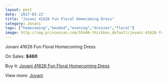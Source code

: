 ```yaml
---
layout: post
date: '2017-03-22'
title: "Jovani 41626 Fun Floral Homecoming Dress"
category: Jovani
tags: ["homecoming","beaded","evening","dresses","floral"]
image: http://img.princessan.com/55446-thickbox_default/jovani-41626-fun-floral-homecoming-dress.jpg
---
```

Jovani 41626 Fun Floral Homecoming Dress

On Sales: **$460**
<a href="https://www.princessan.com/en/jovani/24917-jovani-41626-fun-floral-homecoming-dress.html"><amp-img layout="responsive" width="600" height="600" src="//img.princessan.com/55446-thickbox_default/jovani-41626-fun-floral-homecoming-dress.jpg" alt="Jovani 41626 Fun Floral Homecoming Dress 0" /></a>
<a href="https://www.princessan.com/en/jovani/24917-jovani-41626-fun-floral-homecoming-dress.html"><amp-img layout="responsive" width="600" height="600" src="//img.princessan.com/55447-thickbox_default/jovani-41626-fun-floral-homecoming-dress.jpg" alt="Jovani 41626 Fun Floral Homecoming Dress 1" /></a>

Buy it: [Jovani 41626 Fun Floral Homecoming Dress](https://www.princessan.com/en/jovani/24917-jovani-41626-fun-floral-homecoming-dress.html "Jovani 41626 Fun Floral Homecoming Dress")

View more: [Jovani](https://www.princessan.com/en/26-jovani "Jovani")